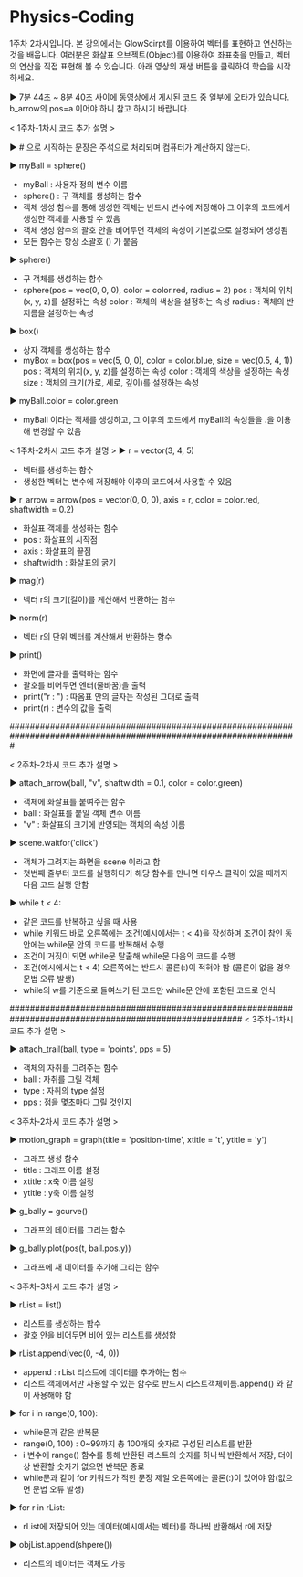 # Physics-Coding
1주차 2차시입니다.
본 강의에서는 GlowScirpt를 이용하여 벡터를 표현하고 연산하는 것을 배웁니다.
여러분은 화살표 오브젝트(Object)를 이용하여 좌표축을 만들고, 벡터의 연산을 직접 표현해 볼 수 있습니다.
아래 영상의 재생 버튼을 클릭하여 학습을 시작하세요.

▶ 7분 44초 ~ 8분 40초 사이에 동영상에서 게시된 코드 중 일부에 오타가 있습니다.
     b_arrow의 pos=a 이어야 하니 참고 하시기 바랍니다.

< 1주차-1차시 코드 추가 설명 >

▶ # 으로 시작하는 문장은 주석으로 처리되며 컴퓨터가 계산하지 않는다.

▶ myBall = sphere()
  - myBall : 사용자 정의 변수 이름
  - sphere() : 구 객체를 생성하는 함수
  - 객체 생성 함수를 통해 생성한 객체는 반드시 변수에 저장해야 그 이후의 코드에서 생성한 객체를 사용할 수 있음
  - 객체 생성 함수의 괄호 안을 비어두면 객체의 속성이 기본값으로 설정되어 생성됨
  - 모든 함수는 항상 소괄호 () 가 붙음

▶ sphere()
  - 구 객체를 생성하는 함수
  - sphere(pos = vec(0, 0, 0), color = color.red, radius = 2)
    pos : 객체의 위치(x, y, z)를 설정하는 속성
    color : 객체의 색상을 설정하는 속성
    radius : 객체의 반지름을 설정하는 속성

▶ box()
  - 상자 객체를 생성하는 함수
  - myBox = box(pos = vec(5, 0, 0), color = color.blue, size = vec(0.5, 4, 1))
    pos : 객체의 위치(x, y, z)를 설정하는 속성
    color : 객체의 색상을 설정하는 속성
    size : 객체의 크기(가로, 세로, 깊이)를 설정하는 속성

▶ myBall.color = color.green
  - myBall 이라는 객체를 생성하고, 그 이후의 코드에서 myBall의 속성들을 .을 이용해 변경할 수 있음


< 1주차-2차시 코드 추가 설명 >
▶ r = vector(3, 4, 5)
  - 벡터를 생성하는 함수
  - 생성한 벡터는 변수에 저장해야 이후의 코드에서 사용할 수 있음

▶ r_arrow = arrow(pos = vector(0, 0, 0), axis = r, color = color.red, shaftwidth = 0.2)
  - 화살표 객체를 생성하는 함수
  - pos : 화살표의 시작점
  - axis : 화살표의 끝점
  - shaftwidth : 화살표의 굵기

▶ mag(r)
- 벡터 r의 크기(길이)를 계산해서 반환하는 함수

▶ norm(r)
- 벡터 r의 단위 벡터를 계산해서 반환하는 함수

▶ print()
- 화면에 글자를 출력하는 함수
- 괄호를 비어두면 엔터(줄바꿈)을 출력
- print("r : ") : 따옴표 안의 글자는 작성된 그대로 출력
- print(r) : 변수의 값을 출력



#################################################################################################################

< 2주차-2차시 코드 추가 설명 >

▶ attach_arrow(ball, "v", shaftwidth = 0.1, color = color.green)
  - 객체에 화살표를 붙여주는 함수
  - ball : 화살표를 붙일 객체 변수 이름
  - "v" : 화살표의 크기에 반영되는 객체의 속성 이름

▶ scene.waitfor('click')
  - 객체가 그려지는 화면을 scene 이라고 함
  - 첫번째 줄부터 코드를 실행하다가 해당 함수를 만나면 마우스 클릭이 있을 때까지 다음 코드 실행 안함

▶ while t < 4:
  - 같은 코드를 반복하고 싶을 때 사용
  - while 키워드 바로 오른쪽에는 조건(예시에서는 t < 4)을 작성하며 조건이 참인 동안에는 while문 안의 코드를 반복해서 수행
  - 조건이 거짓이 되면 while문 탈출해 while문 다음의 코드를 수행
  - 조건(예시에서는 t < 4) 오른쪽에는 반드시 콜론(:)이 적혀야 함 (콜론이 없을 경우 문법 오류 발생)
  - while의 w를 기준으로 들여쓰기 된 코드만 while문 안에 포함된 코드로 인식



######################################################################################################
< 3주차-1차시 코드 추가 설명 >

▶ attach_trail(ball, type = 'points', pps = 5)
  - 객체의 자취를 그려주는 함수
  - ball : 자취를 그릴 객체
  - type : 자취의 type 설정
  - pps : 점을 몇초마다 그릴 것인지

< 3주차-2차시 코드 추가 설명 >

▶ motion_graph = graph(title = 'position-time', xtitle = 't', ytitle = 'y')
  - 그래프 생성 함수
  - title : 그래프 이름 설정
  - xtitle : x축 이름 설정
  - ytitle : y축 이름 설정

▶ g_bally = gcurve()
  - 그래프의 데이터를 그리는 함수

▶ g_bally.plot(pos(t, ball.pos.y))
  - 그래프에 새 데이터를 추가해 그리는 함수

< 3주차-3차시 코드 추가 설명 >

▶ rList = list()
  - 리스트를 생성하는 함수
  - 괄호 안을 비어두면 비어 있는 리스트를 생성함

▶ rList.append(vec(0, -4, 0))
  - append : rList 리스트에 데이터를 추가하는 함수
  - 리스트 객체에서만 사용할 수 있는 함수로 반드시 리스트객체이름.append() 와 같이 사용해야 함

▶ for i in range(0, 100):
  - while문과 같은 반복문
  - range(0, 100) : 0~99까지 총 100개의 숫자로 구성된 리스트를 반환
  - i 변수에 range() 함수를 통해 반환된 리스트의 숫자를 하나씩 반환해서 저장, 더이상 반환할 숫자가 없으면 반복문 종료
  - while문과 같이 for 키워드가 적힌 문장 제일 오른쪽에는 콜론(:)이 있어야 함(없으면 문법 오류 발생)

▶ for r in rList:
  - rList에 저장되어 있는 데이터(예시에서는 벡터)를 하나씩 반환해서 r에 저장

▶ objList.append(shpere())
  - 리스트의 데이터는 객체도 가능

